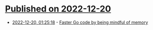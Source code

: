 # [Published on 2022-12-20](index.md)

* [2022-12-20, 01:25:18](https://lobste.rs/s/onnjzg/faster_go_code_by_being_mindful_memory) - [Faster Go code by being mindful of memory](https://f4t.dev/software/go-performance-memory/)
